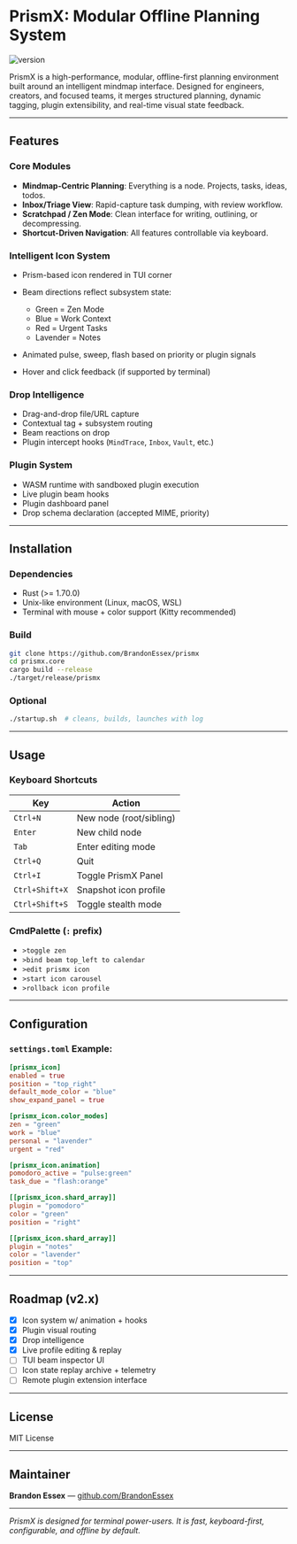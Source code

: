 # PrismX: Modular Offline Planning System

![version](https://img.shields.io/badge/version-v1.0.0--rc--final-blue)

PrismX is a high-performance, modular, offline-first planning environment built around an intelligent mindmap interface. Designed for engineers, creators, and focused teams, it merges structured planning, dynamic tagging, plugin extensibility, and real-time visual state feedback.

---

## Features

### Core Modules

* **Mindmap-Centric Planning**: Everything is a node. Projects, tasks, ideas, todos.
* **Inbox/Triage View**: Rapid-capture task dumping, with review workflow.
* **Scratchpad / Zen Mode**: Clean interface for writing, outlining, or decompressing.
* **Shortcut-Driven Navigation**: All features controllable via keyboard.

### Intelligent Icon System

* Prism-based icon rendered in TUI corner
* Beam directions reflect subsystem state:

  * Green = Zen Mode
  * Blue = Work Context
  * Red = Urgent Tasks
  * Lavender = Notes
* Animated pulse, sweep, flash based on priority or plugin signals
* Hover and click feedback (if supported by terminal)

### Drop Intelligence

* Drag-and-drop file/URL capture
* Contextual tag + subsystem routing
* Beam reactions on drop
* Plugin intercept hooks (`MindTrace`, `Inbox`, `Vault`, etc.)

### Plugin System

* WASM runtime with sandboxed plugin execution
* Live plugin beam hooks
* Plugin dashboard panel
* Drop schema declaration (accepted MIME, priority)

---

## Installation

### Dependencies

* Rust (>= 1.70.0)
* Unix-like environment (Linux, macOS, WSL)
* Terminal with mouse + color support (Kitty recommended)

### Build

```bash
git clone https://github.com/BrandonEssex/prismx
cd prismx.core
cargo build --release
./target/release/prismx
```

### Optional

```bash
./startup.sh  # cleans, builds, launches with log
```

---

## Usage

### Keyboard Shortcuts

| Key            | Action                  |
| -------------- | ----------------------- |
| `Ctrl+N`       | New node (root/sibling) |
| `Enter`        | New child node          |
| `Tab`          | Enter editing mode      |
| `Ctrl+Q`       | Quit                    |
| `Ctrl+I`       | Toggle PrismX Panel     |
| `Ctrl+Shift+X` | Snapshot icon profile   |
| `Ctrl+Shift+S` | Toggle stealth mode     |

### CmdPalette (`:` prefix)

* `>toggle zen`
* `>bind beam top_left to calendar`
* `>edit prismx icon`
* `>start icon carousel`
* `>rollback icon profile`

---

## Configuration

### `settings.toml` Example:

```toml
[prismx_icon]
enabled = true
position = "top_right"
default_mode_color = "blue"
show_expand_panel = true

[prismx_icon.color_modes]
zen = "green"
work = "blue"
personal = "lavender"
urgent = "red"

[prismx_icon.animation]
pomodoro_active = "pulse:green"
task_due = "flash:orange"

[[prismx_icon.shard_array]]
plugin = "pomodoro"
color = "green"
position = "right"

[[prismx_icon.shard_array]]
plugin = "notes"
color = "lavender"
position = "top"
```

---

## Roadmap (v2.x)

* [x] Icon system w/ animation + hooks
* [x] Plugin visual routing
* [x] Drop intelligence
* [x] Live profile editing & replay
* [ ] TUI beam inspector UI
* [ ] Icon state replay archive + telemetry
* [ ] Remote plugin extension interface

---

## License

MIT License

---

## Maintainer

**Brandon Essex** — [github.com/BrandonEssex](https://github.com/BrandonEssex)

---

*PrismX is designed for terminal power-users. It is fast, keyboard-first, configurable, and offline by default.*
